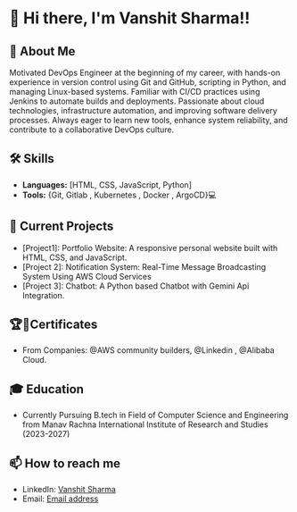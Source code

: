 # 👋 Hi there, I'm Vanshit Sharma!!
## 🚀 About Me
Motivated DevOps Engineer at the beginning of my career, with hands-on experience in version control using Git and GitHub, scripting in Python, and managing Linux-based systems. Familiar with CI/CD practices using Jenkins to automate builds and deployments. Passionate about cloud technologies, infrastructure automation, and improving software delivery processes. Always eager to learn new tools, enhance system reliability, and contribute to a collaborative DevOps culture.
## 🛠 Skills
- **Languages:** [HTML, CSS, JavaScript, Python]
- **Tools:** {Git, Gitlab , Kubernetes , Docker , ArgoCD}💻
## 🔭 Current Projects
- [Project1]: Portfolio Website: A responsive personal website built with HTML, CSS, and JavaScript.
- [Project 2]: Notification System: Real-Time Message Broadcasting System Using AWS Cloud Services
- [Project 3]: Chatbot: A Python based Chatbot with Gemini Api Integration.
 
## 🏆📜Certificates
- From Companies: @AWS community builders, @Linkedin , @Alibaba Cloud.

## 🎓 Education
- Currently Pursuing B.tech in Field of Computer Science and Engineering from Manav Rachna International Institute of Research and Studies (2023-2027)

## 📫 How to reach me 
- LinkedIn: [Vanshit Sharma](https://www.linkedin.com/in/vanshit-sharma/)
- Email: [Email address](vanshitsharma2006@gmail.com)



